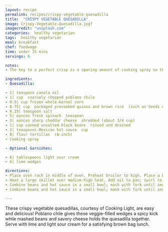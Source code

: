 ```yaml
---
layout: recipe
permalink: recipes/crispy-vegetable-quesadilla
title:  "CRISPY VEGETABLE QUESADILLA"
image: Crispy-Vegetable-Quesadilla.jpg?
imagecredit: "unsplash.com"
categories:  healthy vegetarian
tags:  healthy vegetarian
meal: breakfast
chef: foodwage
time: under 15 mins
servings: 6

notes:
- The key to a perfect crisp is a sparing amount of cooking spray so that extra fat doesn’t absorb into the quesadilla. Plus, spreading mashed beans onto each tortilla forms a protective layer that keeps the veggie juices contained (and the tortillas crisp).

ingredients:
- Quesadilla:

- 1| teaspoon canola oil
- 1| cup  coarsely chopped poblano chile
- 0.5| cup frozen whole-kernel corn
- 0.75| cup  packaged precooked quinoa and brown rice  (such as Seeds of Change)
- 0.25| teaspoon salt
- 5| ounces fresh spinach  teaspoon
- 3| ounces sharp cheddar cheese  shredded (about 3/4 cup)
- 1| cup canned unsalted black beans  rinsed and drained
- 2| teaspoons Mexican hot sauce  cup
- 8| flour tortillas  (6-inch)
- Cooking spray

- Optional Garnishes:

- 6| tablespoons light sour cream
- 6| lime wedges

directions:
- Place oven rack in middle of oven. Preheat broiler to high. Place a baking sheet on rack in oven (keep pan in oven as it preheats).
- Heat a large skillet over medium-high heat. Add oil to pan; swirl to coat. Add poblano and corn; cook 5 minutes, stirring once. Add quinoa, salt, and spinach; sauté 2 minutes or until spinach wilts. Remove from heat; stir in cheese.
- Combine beans and hot sauce in a small bowl; mash with fork until smooth. Spread 2.5 tablespoons bean mixture on each of 4 tortillas; top each with 0.5 cup spinach mixture and 1 tortilla. Lightly coat quesadillas with cooking spray. Arrange quesadillas on preheated pan in oven; broil 3 minutes or until lightly browned, turning once.
- Combine beans and hot sauce in a small bowl; mash with fork until smooth. Spread 2.5 tablespoons bean mixture on each of 4 tortillas; top each with 0.5 cup spinach mixture and 1 tortilla. Lightly coat quesadillas with cooking spray. Arrange quesadillas on preheated pan in oven; broil 3 minutes or until lightly browned, turning once.

---
```


These crispy vegetable quesadillas, courtesy of Cooking Light, are easy and delicious! Poblano chile gives these veggie-filled wedges a spicy kick while mashed beans and savory cheese holds the quesadilla together. Serve with lime and light sour cream for a satisfying brown bag lunch.
